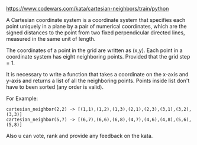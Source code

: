 https://www.codewars.com/kata/cartesian-neighbors/train/python

A Cartesian coordinate system is a coordinate system that specifies each point uniquely in a plane by a
pair of numerical coordinates, which are the signed distances to the point from two fixed perpendicular
directed lines, measured in the same unit of length.

The сoordinates of a point in the grid are written as (x,y). Each point in a coordinate system has eight
neighboring points. Provided that the grid step = 1.

It is necessary to write a function that takes a coordinate on the x-axis and y-axis and returns a list of
all the neighboring points. Points inside list don't have to been sorted (any order is valid).

For Example:
```
cartesian_neighbor(2,2) -> [(1,1),(1,2),(1,3),(2,1),(2,3),(3,1),(3,2),(3,3)]
cartesian_neighbor(5,7) -> [(6,7),(6,6),(6,8),(4,7),(4,6),(4,8),(5,6),(5,8)]
```
Also u can vote, rank and provide any feedback on the kata.
